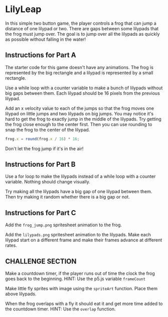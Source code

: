 # LilyLeap

In this simple two button game, the player controls a frog that can jump a distance of one lilypad or two. There are gaps between some lilypads that the frog must jump over. The goal is to jump over all the lilypads as quickly as possible without falling in the water!

## Instructions for Part A

The starter code for this game doesn't have any animations. The frog is represented by the big rectangle and a lilypad is represented by a small rectangle.

Use a while loop with a counter variable to make a bunch of lilypads without big gaps between them. Each lilypad should be 16 pixels from the previous lilypad.

Add an x velocity value to each of the jumps so that the frog moves one lilypad on little jumps and two lilypads on big jumps. You may notice it's hard to get the frog to exactly jump in the middle of the lilypads. Try getting the frog close enough to the center first. Then you can use rounding to snap the frog to the center of the lilypad.

```js
frog.x = round(frog.x / 16) * 16;
```

Don't let the frog jump if it's in the air!

## Instructions for Part B

Use a for loop to make the lilypads instead of a while loop with a counter variable. Nothing should change visually.

Try making all the lilypads have a big gap of one lilypad between them. Then try making it random whether there is a big gap or not.

## Instructions for Part C

Add the `frog_jump.png` spritesheet animation to the frog.

Add the `lilypads.png` spritesheet animation to the lilypads. Make each lilypad start on a different frame and make their frames advance at different rates.

## CHALLENGE SECTION

Make a countdown timer, if the player runs out of time the clock the frog goes back to the beginning. HINT: Use the p5.js variable `frameCount`

Make little fly sprites with image using the `spriteArt` function. Place them above lilypads.

When the frog overlaps with a fly it should eat it and get more time added to the countdown timer. HINT: Use the `overlap` function.
